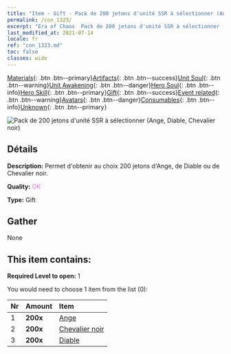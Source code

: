 ```yaml
---
title: "Item - Gift - Pack de 200 jetons d'unité SSR à sélectionner (Ange, Diable, Chevalier noir)"
permalink: /con_1323/
excerpt: "Era of Chaos  Pack de 200 jetons d'unité SSR à sélectionner (Ange, Diable, Chevalier noir)"
last_modified_at: 2021-07-14
locale: fr
ref: "con_1323.md"
toc: false
classes: wide
---
```

 [Materials](/ItemsFR/){: .btn .btn--primary}[Artifacts](/ItemsFR/Artifacts/){: .btn .btn--success}[Unit Soul](/ItemsFR/UnitSoul/){: .btn .btn--warning}[Unit Awakening](/ItemsFR/UnitAwakening/){: .btn .btn--danger}[Hero Soul](/ItemsFR/HeroSoul/){: .btn .btn--info}[Hero Skill](/ItemsFR/HeroSkill/){: .btn .btn--primary}[Gift](/ItemsFR/Gift/){: .btn .btn--success}[Event related](/ItemsFR/Events/){: .btn .btn--warning}[Avatars](/ItemsFR/Avatars/){: .btn .btn--danger}[Consumables](/ItemsFR/Consumables/){: .btn .btn--info}[Unknown](/ItemsFR/Unknown/){: .btn .btn--primary}

 ![Pack de 200 jetons d'unité SSR à sélectionner (Ange, Diable, Chevalier noir)](/images/t/i_907374.png)

## Détails
 **Description:** Permet d'obtenir au choix 200 jetons d'Ange, de Diable ou de Chevalier noir.

 **Quality:** <span style="color: #DA70D6">OK</span>

 **Type:** Gift

## Gather

  None

## This item contains:

 **Required Level to open:** 1

 You would need to choose 1 item from the list (0):

  | Nr | Amount |     Item    |
  |:---|:-------|:------------|
  | 1 |  **200x** | [Ange](/ItemsFR/unt_196/) |  | 
  | 2 |  **200x** | [Chevalier noir](/ItemsFR/unt_213/) |  | 
  | 3 |  **200x** | [Diable](/ItemsFR/unt_232/) |  | 
